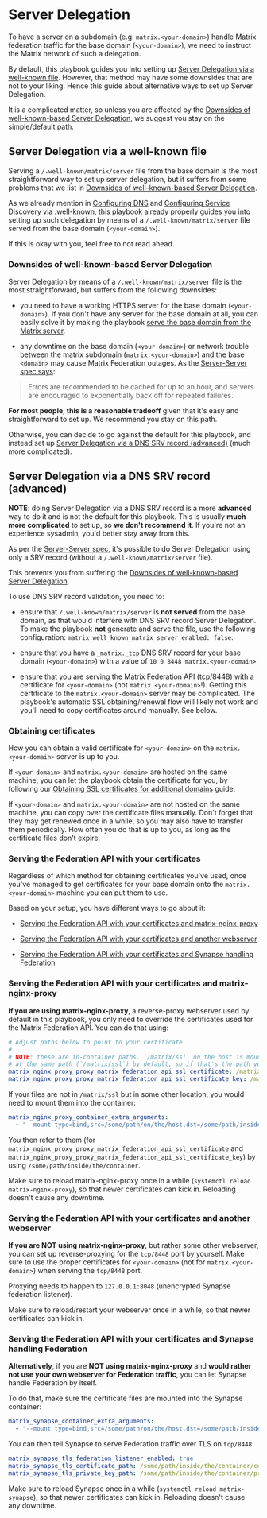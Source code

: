 # Server Delegation

To have a server on a subdomain (e.g. `matrix.<your-domain>`) handle Matrix federation traffic for the base domain (`<your-domain>`), we need to instruct the Matrix network of such a delegation.

By default, this playbook guides you into setting up [Server Delegation via a well-known file](#server-delegation-via-a-well-known-file).
However, that method may have some downsides that are not to your liking. Hence this guide about alternative ways to set up Server Delegation.

It is a complicated matter, so unless you are affected by the [Downsides of well-known-based Server Delegation](#downsides-of-well-known-based-server-delegation), we suggest you stay on the simple/default path.


## Server Delegation via a well-known file

Serving a `/.well-known/matrix/server` file from the base domain is the most straightforward way to set up server delegation, but it suffers from some problems that we list in [Downsides of well-known-based Server Delegation](#downsides-of-well-known-based-server-delegation).

As we already mention in [Configuring DNS](configuring-dns.md) and [Configuring Service Discovery via .well-known](configuring-well-known.md),
this playbook already properly guides you into setting up such delegation by means of a `/.well-known/matrix/server` file served from the base domain (`<your-domain>`).

If this is okay with you, feel free to not read ahead.


### Downsides of well-known-based Server Delegation

Server Delegation by means of a `/.well-known/matrix/server` file is the most straightforward, but suffers from the following downsides:

- you need to have a working HTTPS server for the base domain (`<your-domain>`). If you don't have any server for the base domain at all, you can easily solve it by making the playbook [serve the base domain from the Matrix server](configuring-playbook-base-domain-serving.md).

- any downtime on the base domain (`<your-domain>`) or network trouble between the matrix subdomain (`matrix.<your-domain>`) and the base `<domain>` may cause Matrix Federation outages. As the [Server-Server spec says](https://matrix.org/docs/spec/server_server/r0.1.0.html#server-discovery):

> Errors are recommended to be cached for up to an hour, and servers are encouraged to exponentially back off for repeated failures.

**For most people, this is a reasonable tradeoff** given that it's easy and straightforward to set up. We recommend you stay on this path.

Otherwise, you can decide to go against the default for this playbook, and instead set up [Server Delegation via a DNS SRV record (advanced)](#server-delegation-via-a-dns-srv-record-advanced) (much more complicated).


## Server Delegation via a DNS SRV record (advanced)

**NOTE**: doing Server Delegation via a DNS SRV record is a more **advanced** way to do it and is not the default for this playbook. This is usually **much more complicated** to set up, so **we don't recommend it**. If you're not an experience sysadmin, you'd better stay away from this.

As per the [Server-Server spec](https://matrix.org/docs/spec/server_server/r0.1.0.html#server-discovery), it's possible to do Server Delegation using only a SRV record (without a `/.well-known/matrix/server` file).

This prevents you from suffering the [Downsides of well-known-based Server Delegation](#downsides-of-well-known-based-server-delegation).

To use DNS SRV record validation, you need to:

- ensure that `/.well-known/matrix/server` is **not served** from the base domain, as that would interfere with DNS SRV record Server Delegation. To make the playbook **not** generate and serve the file, use the following configuration: `matrix_well_known_matrix_server_enabled: false`.

- ensure that you have a `_matrix._tcp` DNS SRV record for your base domain (`<your-domain>`) with a value of `10 0 8448 matrix.<your-domain>`

- ensure that you are serving the Matrix Federation API (tcp/8448) with a certificate for `<your-domain>` (not `matrix.<your-domain>`!). Getting this certificate to the `matrix.<your-domain>` server may be complicated. The playbook's automatic SSL obtaining/renewal flow will likely not work and you'll need to copy certificates around manually. See below.


### Obtaining certificates

How you can obtain a valid certificate for `<your-domain>` on the `matrix.<your-domain>` server is up to you.

If `<your-domain>` and `matrix.<your-domain>` are hosted on the same machine, you can let the playbook obtain the certificate for you, by following our [Obtaining SSL certificates for additional domains](configuring-playbook-ssl-certificates.md#obtaining-ssl-certificates-for-additional-domains) guide.

If `<your-domain>` and `matrix.<your-domain>` are not hosted on the same machine, you can copy over the certificate files manually.
Don't forget that they may get renewed once in a while, so you may also have to transfer them periodically. How often you do that is up to you, as long as the certificate files don't expire.


### Serving the Federation API with your certificates

Regardless of which method for obtaining certificates you've used, once you've managed to get certificates for your base domain onto the `matrix.<your-domain>` machine you can put them to use.

Based on your setup, you have different ways to go about it:

- [Serving the Federation API with your certificates and matrix-nginx-proxy](#serving-the-federation-api-with-your-certificates-and-matrix-nginx-proxy)

- [Serving the Federation API with your certificates and another webserver](#serving-the-federation-api-with-your-certificates-and-another-webserver)

- [Serving the Federation API with your certificates and Synapse handling Federation](#serving-the-federation-api-with-your-certificates-and-synapse-handling-federation)


### Serving the Federation API with your certificates and matrix-nginx-proxy

**If you are using matrix-nginx-proxy**, a reverse-proxy webserver used by default in this playbook, you only need to override the certificates used for the Matrix Federation API. You can do that using:

```yaml
# Adjust paths below to point to your certificate.
#
# NOTE: these are in-container paths. `/matrix/ssl` on the host is mounted into the container
# at the same path (`/matrix/ssl`) by default, so if that's the path you need, it would be seamless.
matrix_nginx_proxy_proxy_matrix_federation_api_ssl_certificate: /matrix/ssl/config/live/matrix.<your-domain>/fullchain.pem
matrix_nginx_proxy_proxy_matrix_federation_api_ssl_certificate_key: /matrix/ssl/config/live/matrix.<your-domain>/privkey.pem
```

If your files are not in `/matrix/ssl` but in some other location, you would need to mount them into the container:

```yaml
matrix_nginx_proxy_container_extra_arguments:
  - "--mount type=bind,src=/some/path/on/the/host,dst=/some/path/inside/the/container,ro"
```

You then refer to them (for `matrix_nginx_proxy_proxy_matrix_federation_api_ssl_certificate` and `matrix_nginx_proxy_proxy_matrix_federation_api_ssl_certificate_key`) by using `/some/path/inside/the/container`.

Make sure to reload matrix-nginx-proxy once in a while (`systemctl reload matrix-nginx-proxy`), so that newer certificates can kick in.
Reloading doesn't cause any downtime.


### Serving the Federation API with your certificates and another webserver

**If you are NOT using matrix-nginx-proxy**, but rather some other webserver, you can set up reverse-proxying for the `tcp/8448` port by yourself.
Make sure to use the proper certificates for `<your-domain>` (not for `matrix.<your-domain>`) when serving the `tcp/8448` port.

Proxying needs to happen to `127.0.0.1:8048` (unencrypted Synapse federation listener).

Make sure to reload/restart your webserver once in a while, so that newer certificates can kick in.


### Serving the Federation API with your certificates and Synapse handling Federation

**Alternatively**, if you are **NOT using matrix-nginx-proxy** and **would rather not use your own webserver for Federation traffic**, you can let Synapse handle Federation by itself.

To do that, make sure the certificate files are mounted into the Synapse container:

```yaml
matrix_synapse_container_extra_arguments:
  - "--mount type=bind,src=/some/path/on/the/host,dst=/some/path/inside/the/container,ro"
```

You can then tell Synapse to serve Federation traffic over TLS on `tcp/8448`:

```yaml
matrix_synapse_tls_federation_listener_enabled: true
matrix_synapse_tls_certificate_path: /some/path/inside/the/container/certificate.crt
matrix_synapse_tls_private_key_path: /some/path/inside/the/container/private.key
```

Make sure to reload Synapse once in a while (`systemctl reload matrix-synapse`), so that newer certificates can kick in.
Reloading doesn't cause any downtime.
